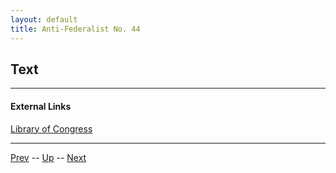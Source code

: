 ```yaml
---
layout: default
title: Anti-Federalist No. 44
---
```


## Text

---
#### External Links
[Library of Congress]()

---

[Prev](43.md) -- [Up](README.md) -- [Next](45.md)
